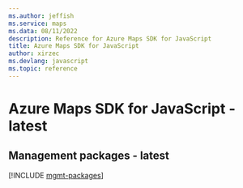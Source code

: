 ```yaml
---
ms.author: jeffish
ms.service: maps
ms.data: 08/11/2022
description: Reference for Azure Maps SDK for JavaScript
title: Azure Maps SDK for JavaScript
author: xirzec
ms.devlang: javascript
ms.topic: reference
---
```

# Azure Maps SDK for JavaScript - latest

## Management packages - latest
[!INCLUDE [mgmt-packages](maps-mgmt-index.md)]